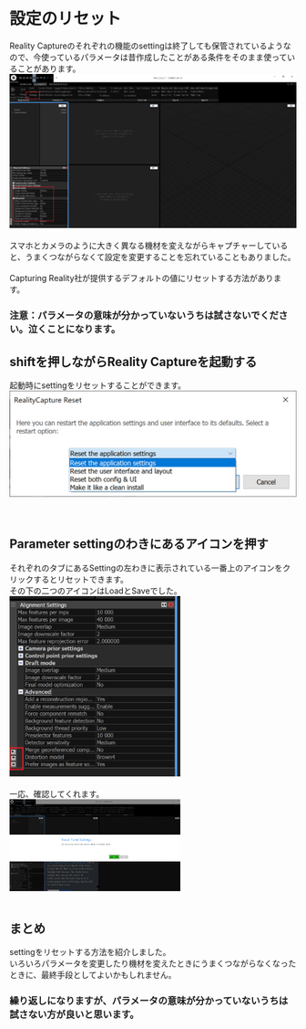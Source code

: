 # 設定のリセット
Reality Captureのそれぞれの機能のsettingは終了しても保管されているようなので、今使っているパラメータは昔作成したことがある条件をそのまま使っていることがあります。<br>
<img src="https://github.com/nakanomuramoto/AdventCalendar2020MJ/blob/main/images/Day17_1.png" width="600"><br><br>
スマホとカメラのように大きく異なる機材を変えながらキャプチャーしていると、うまくつながらなくて設定を変更することを忘れていることもありました。<br>
<br>
Capturing Reality社が提供するデフォルトの値にリセットする方法があります。<br>
### 注意：パラメータの意味が分かっていないうちは試さないでください。泣くことになります。<br>

## shiftを押しながらReality Captureを起動する
起動時にsettingをリセットすることができます。<br>
<img src="https://github.com/nakanomuramoto/AdventCalendar2020MJ/blob/main/images/Day17_3.png" width="600"><br><br>
<br>

## Parameter settingのわきにあるアイコンを押す
それぞれのタブにあるSettingの左わきに表示されている一番上のアイコンをクリックするとリセットできます。<br>
その下の二つのアイコンはLoadとSaveでした。<br>
<img src="https://github.com/nakanomuramoto/AdventCalendar2020MJ/blob/main/images/Day17_2.png" width="300"><br><br>
一応、確認してくれます。<br>
<img src="https://github.com/nakanomuramoto/AdventCalendar2020MJ/blob/main/images/Day17_4.png" width="300"><br><br>

## まとめ
settingをリセットする方法を紹介しました。<br>
いろいろパラメータを変更したり機材を変えたときにうまくつながらなくなったときに、最終手段としてよいかもしれません。
### 繰り返しになりますが、パラメータの意味が分かっていないうちは試さない方が良いと思います。<br>
